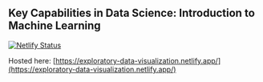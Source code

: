 ## Key Capabilities in Data Science: Introduction to Machine Learning 

[![Netlify Status](https://api.netlify.com/api/v1/badges/17c9c1dc-7623-4871-bcb5-543d3e0a8952/deploy-status)](https://app.netlify.com/sites/exploratory-data-visualization/deploys)

Hosted here: [https://exploratory-data-visualization.netlify.app/](https://exploratory-data-visualization.netlify.app/)
